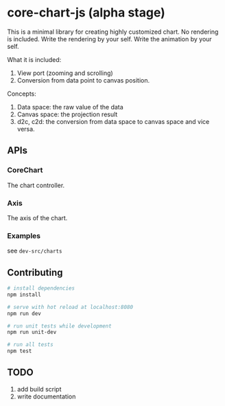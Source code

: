 # core-chart-js (alpha stage)

This is a minimal library for creating highly customized chart. No rendering is included. Write the rendering by your self. Write the animation by your self.

What it is included:  
1. View port (zooming and scrolling)
2. Conversion from data point to canvas position.

Concepts:  
1. Data space: the raw value of the data
2. Canvas space: the projection result
3. d2c, c2d: the conversion from data space to canvas space and vice versa.

## APIs
### CoreChart
The chart controller.

### Axis
The axis of the chart. 

### Examples
see `dev-src/charts`

## Contributing

``` bash
# install dependencies
npm install

# serve with hot reload at localhost:8080
npm run dev

# run unit tests while development
npm run unit-dev

# run all tests
npm test
```

## TODO
1. add build script
2. write documentation
